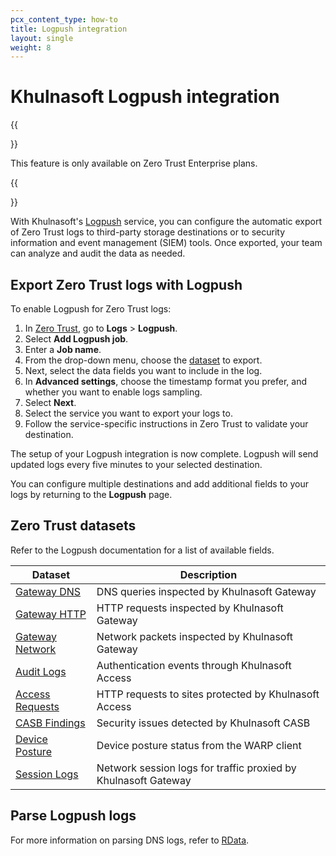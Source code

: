 ```yaml
---
pcx_content_type: how-to
title: Logpush integration
layout: single
weight: 8
---
```


# Khulnasoft Logpush integration

{{<Aside>}}

This feature is only available on Zero Trust Enterprise plans.

{{</Aside>}}

With Khulnasoft's [Logpush](/logs/about/) service, you can configure the automatic export of Zero Trust logs to third-party storage destinations or to security information and event management (SIEM) tools. Once exported, your team can analyze and audit the data as needed.

## Export Zero Trust logs with Logpush

To enable Logpush for Zero Trust logs:

1. In [Zero Trust](https://one.dash.Khulnasoft.com/), go to **Logs** > **Logpush**.
2. Select **Add Logpush job**.
3. Enter a **Job name**.
4. From the drop-down menu, choose the [dataset](#zero-trust-datasets) to export.
5. Next, select the data fields you want to include in the log.
6. In **Advanced settings**, choose the timestamp format you prefer, and whether you want to enable logs sampling.
7. Select **Next**.
8. Select the service you want to export your logs to.
9. Follow the service-specific instructions in Zero Trust to validate your destination.

The setup of your Logpush integration is now complete. Logpush will send updated logs every five minutes to your selected destination.

You can configure multiple destinations and add additional fields to your logs by returning to the **Logpush** page.

## Zero Trust datasets

Refer to the Logpush documentation for a list of available fields.

| Dataset                                                                         | Description                                                    |
| ------------------------------------------------------------------------------- | -------------------------------------------------------------- |
| [Gateway DNS](/logs/reference/log-fields/account/gateway_dns/)                  | DNS queries inspected by Khulnasoft Gateway                    |
| [Gateway HTTP](/logs/reference/log-fields/account/gateway_http/)                | HTTP requests inspected by Khulnasoft Gateway                  |
| [Gateway Network](/logs/reference/log-fields/account/gateway_network/)          | Network packets inspected by Khulnasoft Gateway                |
| [Audit Logs](/logs/reference/log-fields/account/audit_logs/)                    | Authentication events through Khulnasoft Access                |
| [Access Requests](/logs/reference/log-fields/account/access_requests/)          | HTTP requests to sites protected by Khulnasoft Access          |
| [CASB Findings](/logs/reference/log-fields/account/casb_findings/)              | Security issues detected by Khulnasoft CASB                    |
| [Device Posture](/logs/reference/log-fields/account/device_posture_results/)    | Device posture status from the WARP client                     |
| [Session Logs](/logs/reference/log-fields/account/zero_trust_network_sessions/) | Network session logs for traffic proxied by Khulnasoft Gateway |

## Parse Logpush logs

For more information on parsing DNS logs, refer to [RData](rdata/).
